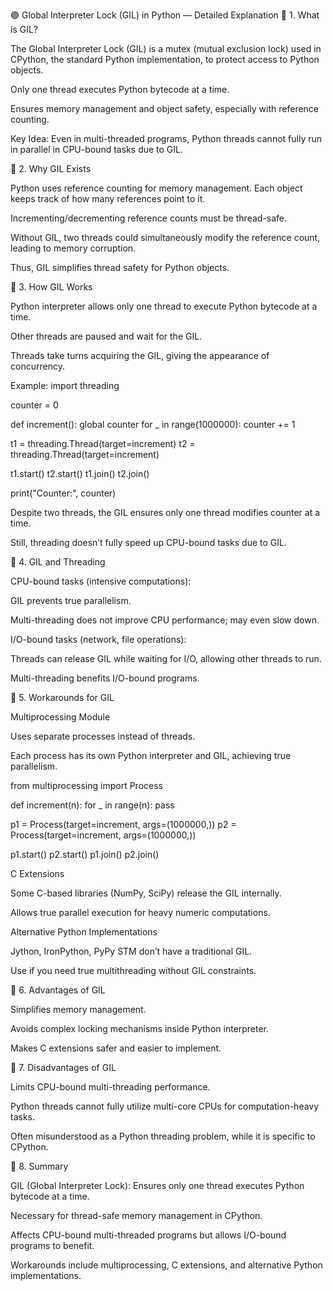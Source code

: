 🟢 Global Interpreter Lock (GIL) in Python — Detailed Explanation
🔹 1. What is GIL?

The Global Interpreter Lock (GIL) is a mutex (mutual exclusion lock) used in CPython, the standard Python implementation, to protect access to Python objects.

Only one thread executes Python bytecode at a time.

Ensures memory management and object safety, especially with reference counting.

Key Idea: Even in multi-threaded programs, Python threads cannot fully run in parallel in CPU-bound tasks due to GIL.

🔹 2. Why GIL Exists

Python uses reference counting for memory management. Each object keeps track of how many references point to it.

Incrementing/decrementing reference counts must be thread-safe.

Without GIL, two threads could simultaneously modify the reference count, leading to memory corruption.

Thus, GIL simplifies thread safety for Python objects.

🔹 3. How GIL Works

Python interpreter allows only one thread to execute Python bytecode at a time.

Other threads are paused and wait for the GIL.

Threads take turns acquiring the GIL, giving the appearance of concurrency.

Example:
import threading

counter = 0

def increment():
    global counter
    for _ in range(1000000):
        counter += 1

t1 = threading.Thread(target=increment)
t2 = threading.Thread(target=increment)

t1.start()
t2.start()
t1.join()
t2.join()

print("Counter:", counter)


Despite two threads, the GIL ensures only one thread modifies counter at a time.

Still, threading doesn’t fully speed up CPU-bound tasks due to GIL.

🔹 4. GIL and Threading

CPU-bound tasks (intensive computations):

GIL prevents true parallelism.

Multi-threading does not improve CPU performance; may even slow down.

I/O-bound tasks (network, file operations):

Threads can release GIL while waiting for I/O, allowing other threads to run.

Multi-threading benefits I/O-bound programs.

🔹 5. Workarounds for GIL

Multiprocessing Module

Uses separate processes instead of threads.

Each process has its own Python interpreter and GIL, achieving true parallelism.

from multiprocessing import Process

def increment(n):
    for _ in range(n):
        pass

p1 = Process(target=increment, args=(1000000,))
p2 = Process(target=increment, args=(1000000,))

p1.start()
p2.start()
p1.join()
p2.join()


C Extensions

Some C-based libraries (NumPy, SciPy) release the GIL internally.

Allows true parallel execution for heavy numeric computations.

Alternative Python Implementations

Jython, IronPython, PyPy STM don’t have a traditional GIL.

Use if you need true multithreading without GIL constraints.

🔹 6. Advantages of GIL

Simplifies memory management.

Avoids complex locking mechanisms inside Python interpreter.

Makes C extensions safer and easier to implement.

🔹 7. Disadvantages of GIL

Limits CPU-bound multi-threading performance.

Python threads cannot fully utilize multi-core CPUs for computation-heavy tasks.

Often misunderstood as a Python threading problem, while it is specific to CPython.

🔹 8. Summary

GIL (Global Interpreter Lock): Ensures only one thread executes Python bytecode at a time.

Necessary for thread-safe memory management in CPython.

Affects CPU-bound multi-threaded programs but allows I/O-bound programs to benefit.

Workarounds include multiprocessing, C extensions, and alternative Python implementations.